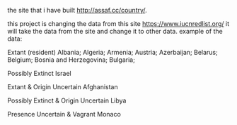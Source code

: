 the site that i have built http://assaf.cc/country/.


this project is changing the data from this site https://www.iucnredlist.org/ 
it will take the data from the site and change it to other data.
example of the data:

Extant (resident)
Albania; Algeria; Armenia; Austria; Azerbaijan; Belarus; 
Belgium; Bosnia and Herzegovina; Bulgaria; 

Possibly Extinct
Israel

Extant & Origin Uncertain
Afghanistan

Possibly Extinct & Origin Uncertain
Libya

Presence Uncertain & Vagrant
Monaco
